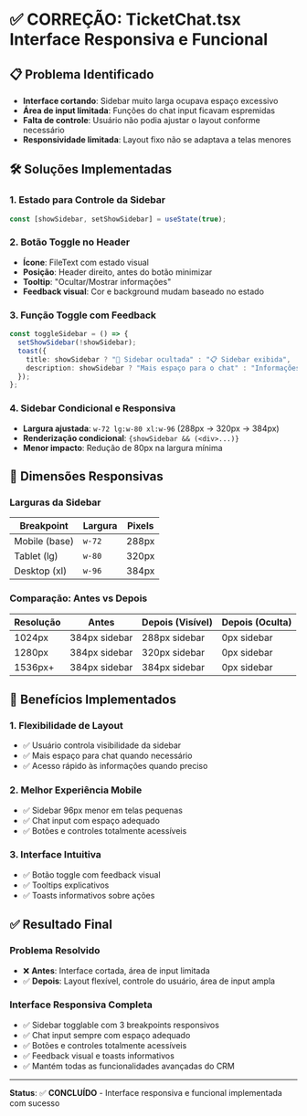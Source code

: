 # ✅ CORREÇÃO: TicketChat.tsx Interface Responsiva e Funcional

## 📋 Problema Identificado
- **Interface cortando**: Sidebar muito larga ocupava espaço excessivo
- **Área de input limitada**: Funções do chat input ficavam espremidas
- **Falta de controle**: Usuário não podia ajustar o layout conforme necessário
- **Responsividade limitada**: Layout fixo não se adaptava a telas menores

## 🛠️ Soluções Implementadas

### 1. **Estado para Controle da Sidebar**
```typescript
const [showSidebar, setShowSidebar] = useState(true);
```

### 2. **Botão Toggle no Header**
- **Ícone**: FileText com estado visual
- **Posição**: Header direito, antes do botão minimizar
- **Tooltip**: "Ocultar/Mostrar informações"
- **Feedback visual**: Cor e background mudam baseado no estado

### 3. **Função Toggle com Feedback**
```typescript
const toggleSidebar = () => {
  setShowSidebar(!showSidebar);
  toast({
    title: showSidebar ? "📱 Sidebar ocultada" : "📋 Sidebar exibida",
    description: showSidebar ? "Mais espaço para o chat" : "Informações do ticket visíveis",
  });
};
```

### 4. **Sidebar Condicional e Responsiva**
- **Largura ajustada**: `w-72 lg:w-80 xl:w-96` (288px → 320px → 384px)
- **Renderização condicional**: `{showSidebar && (<div>...)}`
- **Menor impacto**: Redução de 80px na largura mínima

## 📐 Dimensões Responsivas

### **Larguras da Sidebar**
| Breakpoint | Largura | Pixels |
|------------|---------|--------|
| Mobile (base) | `w-72` | 288px |
| Tablet (lg) | `w-80` | 320px |
| Desktop (xl) | `w-96` | 384px |

### **Comparação: Antes vs Depois**
| Resolução | Antes | Depois (Visível) | Depois (Oculta) |
|-----------|-------|------------------|-----------------|
| 1024px | 384px sidebar | 288px sidebar | 0px sidebar |
| 1280px | 384px sidebar | 320px sidebar | 0px sidebar |
| 1536px+ | 384px sidebar | 384px sidebar | 0px sidebar |

## 🎯 Benefícios Implementados

### **1. Flexibilidade de Layout**
- ✅ Usuário controla visibilidade da sidebar
- ✅ Mais espaço para chat quando necessário
- ✅ Acesso rápido às informações quando preciso

### **2. Melhor Experiência Mobile**
- ✅ Sidebar 96px menor em telas pequenas
- ✅ Chat input com espaço adequado
- ✅ Botões e controles totalmente acessíveis

### **3. Interface Intuitiva**
- ✅ Botão toggle com feedback visual
- ✅ Tooltips explicativos
- ✅ Toasts informativos sobre ações

## ✅ Resultado Final

### **Problema Resolvido**
- ❌ **Antes**: Interface cortada, área de input limitada
- ✅ **Depois**: Layout flexível, controle do usuário, área de input ampla

### **Interface Responsiva Completa**
- ✅ Sidebar togglable com 3 breakpoints responsivos
- ✅ Chat input sempre com espaço adequado
- ✅ Botões e controles totalmente acessíveis
- ✅ Feedback visual e toasts informativos
- ✅ Mantém todas as funcionalidades avançadas do CRM

---

**Status**: ✅ **CONCLUÍDO** - Interface responsiva e funcional implementada com sucesso 